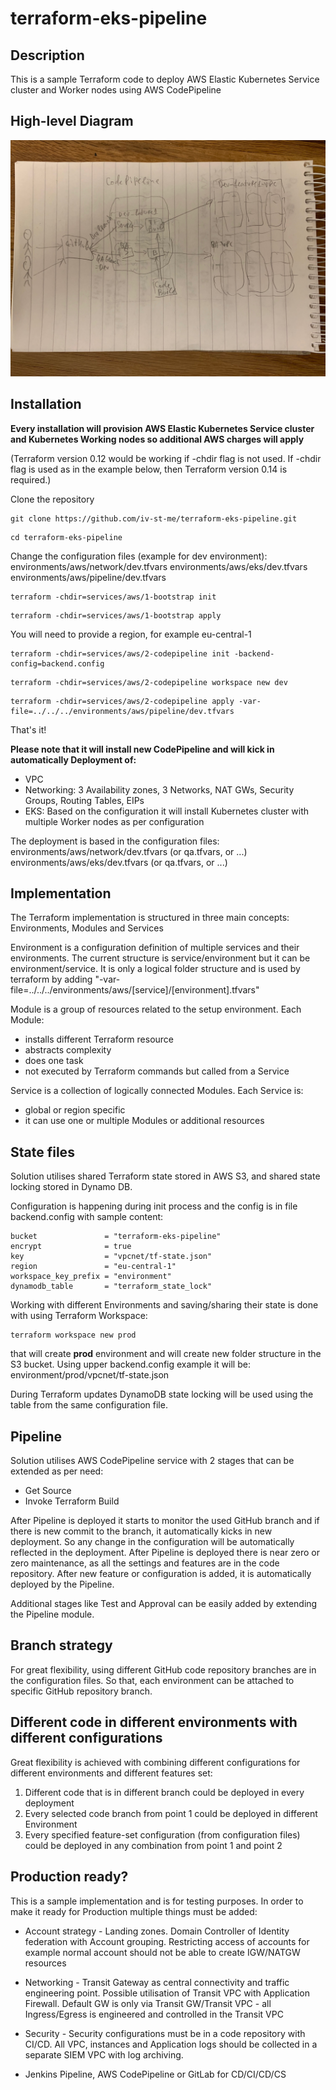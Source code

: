 # terraform-eks-pipeline


## Description

This is a sample Terraform code to deploy AWS Elastic Kubernetes Service cluster and Worker nodes using AWS CodePipeline

## High-level Diagram

![high-level](diagram.jpg)

## Installation

**Every installation will provision AWS Elastic Kubernetes Service cluster and Kubernetes Working nodes so additional AWS charges will apply**

(Terraform version 0.12 would be working if -chdir flag is not used. If -chdir flag is used as in the example below, then Terraform version 0.14 is required.)

Clone the repository

```shell
git clone https://github.com/iv-st-me/terraform-eks-pipeline.git
```

```shell
cd terraform-eks-pipeline
```

Change the configuration files (example for dev environment):
environments/aws/network/dev.tfvars
environments/aws/eks/dev.tfvars
environments/aws/pipeline/dev.tfvars

```shell
terraform -chdir=services/aws/1-bootstrap init
```
```shell
terraform -chdir=services/aws/1-bootstrap apply
```

You will need to provide a region, for example eu-central-1

```shell
terraform -chdir=services/aws/2-codepipeline init -backend-config=backend.config
```
```shell
terraform -chdir=services/aws/2-codepipeline workspace new dev
```
```shell
terraform -chdir=services/aws/2-codepipeline apply -var-file=../../../environments/aws/pipeline/dev.tfvars
```

That's it!

**Please note that it will install new CodePipeline and will kick in automatically Deployment of:**
- VPC
- Networking: 3 Availability zones, 3 Networks, NAT GWs, Security Groups, Routing Tables, EIPs
- EKS: Based on the configuration it will install Kubernetes cluster with multiple Worker nodes as per configuration

The deployment is based in the configuration files:
environments/aws/network/dev.tfvars (or qa.tfvars, or ...)
environments/aws/eks/dev.tfvars (or qa.tfvars, or ...)

## Implementation

The Terraform implementation is structured in three main concepts: Environments, Modules and Services

Environment is a configuration definition of multiple services and their environments. The current structure is service/environment but it can be environment/service. It is only a logical folder structure and is used by terraform by adding "-var-file=../../../environments/aws/[service]/[environment].tfvars"

Module is a group of resources related to the setup environment. Each Module:
- installs different Terraform resource
- abstracts complexity
- does one task
- not executed by Terraform commands but called from a Service

Service is a collection of logically connected Modules. Each Service is:

- global or region specific
- it can use one or multiple Modules or additional resources

## State files

Solution utilises shared Terraform state stored in AWS S3, and shared state locking stored in Dynamo DB.

Configuration is happening during init process and the config is in file backend.config with sample content:
```shell
bucket               = "terraform-eks-pipeline"
encrypt              = true
key                  = "vpcnet/tf-state.json"
region               = "eu-central-1"
workspace_key_prefix = "environment"
dynamodb_table       = "terraform_state_lock"
```

Working with different Environments and saving/sharing their state is done with using Terraform Workspace:
```shell
terraform workspace new prod
```
that will create **prod** environment and will create new folder structure in the S3 bucket. Using upper backend.config example it will be: environment/prod/vpcnet/tf-state.json

During Terraform updates DynamoDB state locking will be used using the table from the same configuration file.

## Pipeline

Solution utilises AWS CodePipeline service with 2 stages that can be extended as per need:
* Get Source
* Invoke Terraform Build

After Pipeline is deployed it starts to monitor the used GitHub branch and if there is new commit to the branch, it automatically kicks in new deployment. So any change in the configuration will be automatically reflected in the deployment.
After Pipeline is deployed there is near zero or zero maintenance, as all the settings and features are in the code repository. After new feature or configuration is added, it is automatically deployed by the Pipeline.

Additional stages like Test and Approval can be easily added by extending the Pipeline module.

## Branch strategy

For great flexibility, using different GitHub code repository branches are in the configuration files. So that, each environment can be attached to specific GitHub repository branch.


## Different code in different environments with different configurations

Great flexibility is achieved with combining different configurations for different environments and different features set:

1. Different code that is in different branch could be deployed in every deployment
2. Every selected code branch from point 1 could be deployed in different Environment
3. Every specified feature-set configuration (from configuration files) could be deployed in any combination from point 1 and point 2

## Production ready?

This is a sample implementation and is for testing purposes. In order to make it ready for Production multiple things must be added:

* Account strategy - Landing zones. Domain Controller of Identity federation with Account grouping. Restricting access of accounts for example normal account should not be able to create IGW/NATGW resources

* Networking - Transit Gateway as central connectivity and traffic engineering point. Possible utilisation of Transit VPC with Application Firewall. Default GW is only via Transit GW/Transit VPC - all Ingress/Egress is engineered and controlled in the Transit VPC

* Security - Security configurations must be in a code repository with CI/CD. All VPC, instances and Application logs should be collected in a separate SIEM VPC with log archiving.

* Jenkins Pipeline, AWS CodePipeline or GitLab for CD/CI/CD/CS
